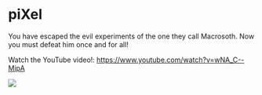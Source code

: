# piXel
You have escaped the evil experiments of the one they call Macrosoth. Now you must defeat him once and for all!

Watch the YouTube video!: https://www.youtube.com/watch?v=wNA_C--MipA

[![](http://img.youtube.com/vi/wNA_C--MipA/0.jpg)](https://www.youtube.com/watch?v=wNA_C--MipA)
